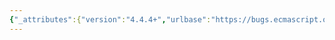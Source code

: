 ```yaml
---
{"_attributes":{"version":"4.4.4+","urlbase":"https://bugs.ecmascript.org/","maintainer":"dherman@mozilla.com"},"bug":{"bug_id":4024,"creation_ts":"2015-02-20 09:08:00 -0800","short_desc":"8.5.1: \"InitializeFirstRealm\"","delta_ts":"2015-03-04 18:58:23 -0800","product":"Draft for 6th Edition","component":"editorial issue","version":"Rev 34: February 20, 2015 Release Candidate 1","rep_platform":"All","op_sys":"All","bug_status":"RESOLVED","resolution":"FIXED","priority":"Normal","bug_severity":"normal","everconfirmed":true,"reporter":{"uid":"jmdyck","name":"Michael Dyck"},"assigned_to":{"uid":"allen","name":"Allen Wirfs-Brock"},"long_desc":[{"commentid":13194,"comment_count":0,"who":{"uid":"jmdyck","name":"Michael Dyck"},"bug_when":"2015-02-20 09:08:37 -0800","thetext":"In 8.5.1 \"InitializeHostDefinedRealm ( realm )\",\nthe preamble says:\n    The abstract operation InitializeFirstRealm ...\n\ns|First|HostDefined|"},{"commentid":13309,"comment_count":1,"who":{"uid":"allen","name":"Allen Wirfs-Brock"},"bug_when":"2015-02-24 13:49:48 -0800","thetext":"fixed in rev35 editor's draft"},{"commentid":13550,"comment_count":2,"who":{"uid":"allen","name":"Allen Wirfs-Brock"},"bug_when":"2015-03-04 18:58:23 -0800","thetext":"fixed in rev35"}]}}
---
```

